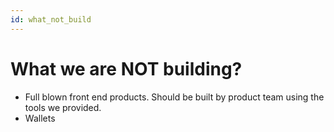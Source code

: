 ```yaml
---
id: what_not_build
---
```


# What we are NOT building?

- Full blown front end products. Should be built by product team using the tools we provided.
- Wallets